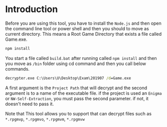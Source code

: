 # Introduction
Before you are using this tool, you have to install the ```Node.js``` and then open the command line tool or power shell and then you should to move as current directory. This means a Root Game Directory that exists a file called Game.exe.

```cmd
npm install
```

You start a file called ```build.bat``` after running called ```npm install``` and then you move as ```/bin``` folder using cd command and then you call below commands.

```cmd
decrypter.exe C:\Users\U\Desktop\Exam\201907 /d=Game.exe
```

A first argument is the ```Project Path``` that will decrypt and the second argument is to a name of the executable file. if the project is used an ```Enigma``` or ```NW-Self-Extraction```, you must pass the second parameter. if not, it doesn't need to pass it.

Note that This tool allows you to support that can decrypt files such as ```*.rpgmvp```, ```*.rpgmvo```, ```*.rpgmvm```, ```*.rpgmvw```